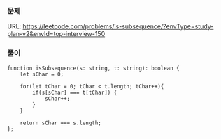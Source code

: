 ### 문제
URL: https://leetcode.com/problems/is-subsequence/?envType=study-plan-v2&envId=top-interview-150

### 풀이
```
function isSubsequence(s: string, t: string): boolean {
    let sChar = 0;    

    for(let tChar = 0; tChar < t.length; tChar++){
        if(s[sChar] === t[tChar]) {
            sChar++;
        }
    }

    return sChar === s.length;
}; 
```
